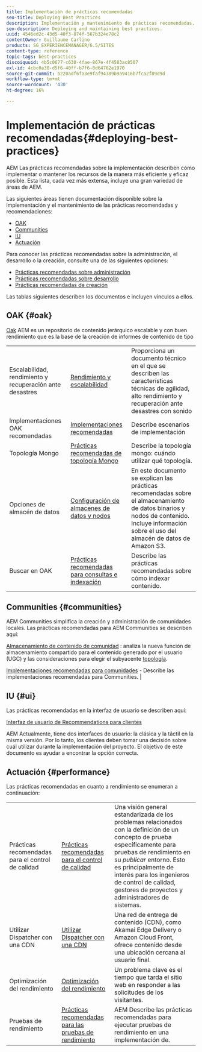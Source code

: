 ```yaml
---
title: Implementación de prácticas recomendadas
seo-title: Deploying Best Practices
description: Implementación y mantenimiento de prácticas recomendadas.
seo-description: Deploying and maintaining best practices.
uuid: 4546ed2c-43d5-40f3-874f-567b324e78c2
contentOwner: Guillaume Carlino
products: SG_EXPERIENCEMANAGER/6.5/SITES
content-type: reference
topic-tags: best-practices
discoiquuid: 4b5c0677-c630-4fae-867e-4f4583ac8507
exl-id: 4cbc0a30-d5f6-40ff-b7f6-8d64762e1970
source-git-commit: b220adf6fa3e9faf94389b9a9416b7fca2f89d9d
workflow-type: tm+mt
source-wordcount: '430'
ht-degree: 16%

---
```


# Implementación de prácticas recomendadas{#deploying-best-practices}

AEM Las prácticas recomendadas sobre la implementación describen cómo implementar o mantener los recursos de la manera más eficiente y eficaz posible. Esta lista, cada vez más extensa, incluye una gran variedad de áreas de AEM.

Las siguientes áreas tienen documentación disponible sobre la implementación y el mantenimiento de las prácticas recomendadas y recomendaciones:

* [OAK](#oak)
* [Communities](#communities)
* [IU](#ui)
* [Actuación](#performance)

Para conocer las prácticas recomendadas sobre la administración, el desarrollo o la creación, consulte una de las siguientes opciones:

* [Prácticas recomendadas sobre administración](/help/sites-administering/administer-best-practices.md)
* [Prácticas recomendadas sobre desarrollo](/help/sites-developing/best-practices.md)
* [Prácticas recomendadas de creación](/help/sites-authoring/best-practices.md)

Las tablas siguientes describen los documentos e incluyen vínculos a ellos.

## OAK {#oak}

[Oak](/help/sites-deploying/platform.md) AEM es un repositorio de contenido jerárquico escalable y con buen rendimiento que es la base de la creación de informes de contenido de tipo

<table>
 <tbody>
  <tr>
   <td><p>Escalabilidad, rendimiento y recuperación ante desastres</p> </td>
   <td><a href="/help/sites-deploying/performance.md">Rendimiento y escalabilidad</a></td>
   <td>Proporciona un documento técnico en el que se describen las características técnicas de agilidad, alto rendimiento y recuperación ante desastres con sonido</td>
  </tr>
  <tr>
   <td>Implementaciones OAK recomendadas</td>
   <td><a href="/help/sites-deploying/recommended-deploys.md">Implementaciones recomendadas</a></td>
   <td>Describe escenarios de implementación</td>
  </tr>
  <tr>
   <td>Topología Mongo</td>
   <td><a href="/help/sites-deploying/recommended-deploys.md">Prácticas recomendadas de topología Mongo</a></td>
   <td>Describe la topología mongo: cuándo utilizar qué topología.</td>
  </tr>
  <tr>
   <td>Opciones de almacén de datos</td>
   <td><a href="/help/sites-deploying/data-store-config.md">Configuración de almacenes de datos y nodos</a></td>
   <td>En este documento se explican las prácticas recomendadas sobre el almacenamiento de datos binarios y nodos de contenido. Incluye información sobre el uso del almacén de datos de Amazon S3.</td>
  </tr>
  <tr>
   <td>Buscar en OAK</td>
   <td><a href="/help/sites-deploying/best-practices-for-queries-and-indexing.md">Prácticas recomendadas para consultas e indexación</a><br /> </td>
   <td>Describe las prácticas recomendadas sobre cómo indexar contenido.</td>
  </tr>
 </tbody>
</table>

## Communities {#communities}

AEM Communities simplifica la creación y administración de comunidades locales. Las prácticas recomendadas para AEM Communities se describen aquí:

[Almacenamiento de contenido de comunidad](/help/communities/working-with-srp.md) : analiza la nueva función de almacenamiento compartido para el contenido generado por el usuario (UGC) y las consideraciones para elegir el subyacente [topología](/help/communities/topologies.md).

[Implementaciones recomendadas para comunidades](/help/sites-deploying/recommended-deploys.md#considerations-for-aem-communities) - Describe las implementaciones recomendadas para Communities. |

## IU {#ui}

Las prácticas recomendadas en la interfaz de usuario se describen aquí:

[Interfaz de usuario de Recommendations para clientes](/help/sites-deploying/ui-recommendations.md)

AEM Actualmente, tiene dos interfaces de usuario: la clásica y la táctil en la misma versión. Por lo tanto, los clientes deben tomar una decisión sobre cuál utilizar durante la implementación del proyecto. El objetivo de este documento es ayudar a encontrar la opción correcta.

## Actuación {#performance}

Las prácticas recomendadas en cuanto a rendimiento se enumeran a continuación:

<table>
 <tbody>
  <tr>
   <td>Prácticas recomendadas para el control de calidad</td>
   <td><a href="/help/sites-deploying/configuring-performance.md#best-practices-for-quality-assurance">Prácticas recomendadas para el control de calidad</a></td>
   <td>Una visión general estandarizada de los problemas relacionados con la definición de un concepto de prueba específicamente para pruebas de rendimiento en su <em>publicar</em> entorno. Esto es principalmente de interés para los ingenieros de control de calidad, gestores de proyectos y administradores de sistemas.</td>
  </tr>
  <tr>
   <td>Utilizar Dispatcher con una CDN</td>
   <td><a href="https://helpx.adobe.com/experience-manager/dispatcher/using/dispatcher.html#using-dispatcher-with-a-cdn">Utilizar Dispatcher con una CDN</a></td>
   <td>Una red de entrega de contenido (CDN), como Akamai Edge Delivery o Amazon Cloud Front, ofrece contenido desde una ubicación cercana al usuario final.</td>
  </tr>
  <tr>
   <td>Optimización del rendimiento</td>
   <td><a href="/help/sites-deploying/configuring-performance.md">Optimización del rendimiento</a></td>
   <td>Un problema clave es el tiempo que tarda el sitio web en responder a las solicitudes de los visitantes.</td>
  </tr>
  <tr>
   <td>Pruebas de rendimiento</td>
   <td><a href="/help/sites-deploying/best-practices-for-performance-testing.md">Prácticas recomendadas para las pruebas de rendimiento</a></td>
   <td>AEM Describe las prácticas recomendadas para ejecutar pruebas de rendimiento en una implementación de.<br /> </td>
  </tr>
 </tbody>
</table>
